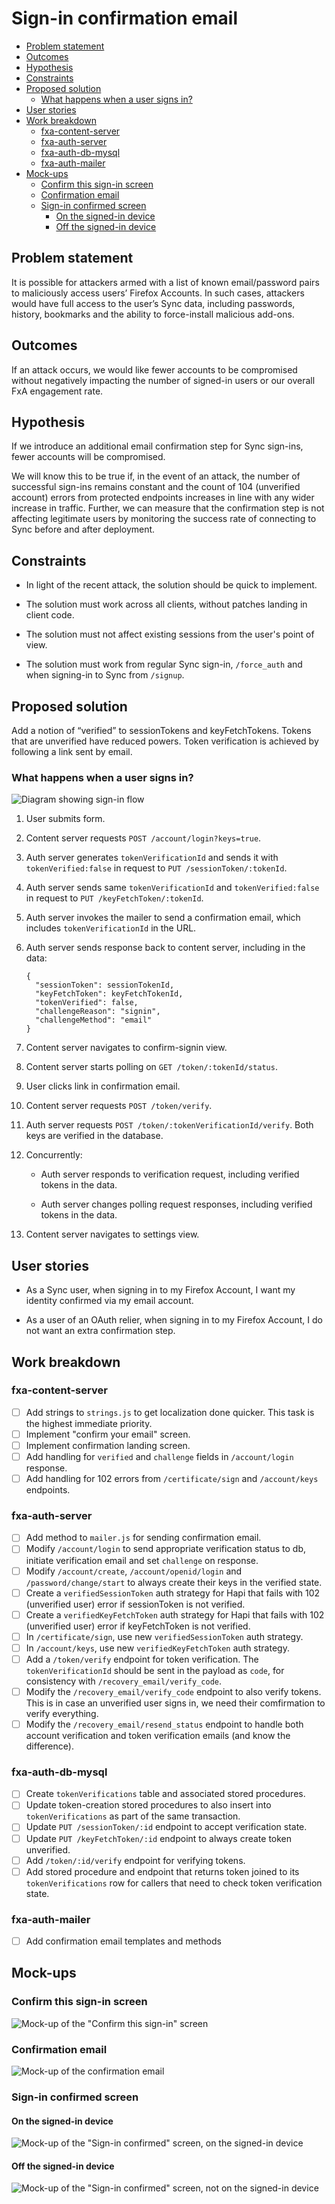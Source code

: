 # Sign-in confirmation email

* [Problem statement](#problem-statement)
* [Outcomes](#outcomes)
* [Hypothesis](#hypothesis)
* [Constraints](#constraints)
* [Proposed solution](#proposed-solution)
  * [What happens when a user signs in?](#what-happens-when-a-user-signs-in)
* [User stories](#user-stories)
* [Work breakdown](#work-breakdown)
  * [fxa-content-server](#fxa-content-server)
  * [fxa-auth-server](#fxa-auth-server)
  * [fxa-auth-db-mysql](#fxa-auth-db-mysql)
  * [fxa-auth-mailer](#fxa-auth-mailer)
* [Mock-ups](#mock-ups)
  * [Confirm this sign-in screen](#confirm-this-sign-in-screen)
  * [Confirmation email](#confirmation-email)
  * [Sign-in confirmed screen](#sign-in-confirmed-screen)
    * [On the signed-in device](#on-the-signed-in-device)
    * [Off the signed-in device](#off-the-signed-in-device)

## Problem statement

It is possible for attackers
armed with a list of known email/password pairs
to maliciously access users’ Firefox Accounts.
In such cases,
attackers would have full access
to the user’s Sync data,
including passwords, history, bookmarks and
the ability to force-install malicious add-ons.

## Outcomes

If an attack occurs,
we would like fewer accounts to be compromised
without negatively impacting
the number of signed-in users
or our overall FxA engagement rate.

## Hypothesis

If we introduce an additional email confirmation step
for Sync sign-ins,
fewer accounts will be compromised.

We will know this to be true if,
in the event of an attack,
the number of successful sign-ins remains constant
and the count of 104 (unverified account) errors
from protected endpoints
increases in line with any wider increase in traffic.
Further, we can measure that
the confirmation step is not affecting
legitimate users
by monitoring the success rate
of connecting to Sync
before and after deployment.

## Constraints

* In light of the recent attack,
  the solution should be quick to implement.

* The solution must work across all clients,
  without patches landing in client code.

* The solution must not affect existing sessions
  from the user's point of view.

* The solution must work from
  regular Sync sign-in,
  `/force_auth` and
  when signing-in to Sync from `/signup`.

## Proposed solution

Add a notion of “verified”
to sessionTokens and keyFetchTokens.
Tokens that are unverified have reduced powers.
Token verification is achieved
by following a link sent by email.

### What happens when a user signs in?

![Diagram showing sign-in flow](sign-in-flow.png)

1. User submits form.

2. Content server requests `POST /account/login?keys=true`.

3. Auth server generates `tokenVerificationId`
   and sends it with `tokenVerified:false`
   in request to `PUT /sessionToken/:tokenId`.

4. Auth server sends same `tokenVerificationId`
   and `tokenVerified:false`
   in request to `PUT /keyFetchToken/:tokenId`.

5. Auth server invokes the mailer
   to send a confirmation email,
   which includes `tokenVerificationId` in the URL.

6. Auth server sends response back to content server,
   including in the data:
   ```
   {
     "sessionToken": sessionTokenId,
     "keyFetchToken": keyFetchTokenId,
     "tokenVerified": false,
     "challengeReason": "signin",
     "challengeMethod": "email"
   }
   ```

7. Content server navigates to confirm-signin view.

8. Content server starts polling
   on `GET /token/:tokenId/status`.

9. User clicks link in confirmation email.

10. Content server requests `POST /token/verify`.

11. Auth server requests `POST /token/:tokenVerificationId/verify`.
    Both keys are verified in the database.

12. Concurrently:

    * Auth server responds to verification request,
      including verified tokens in the data.

    * Auth server changes polling request responses,
      including verified tokens in the data.

13. Content server navigates to settings view.

## User stories

* As a Sync user,
  when signing in to my Firefox Account,
  I want my identity confirmed
  via my email account.

* As a user of an OAuth relier,
  when signing in to my Firefox Account,
  I do not want an extra confirmation step.

## Work breakdown

### fxa-content-server

- [ ] Add strings to `strings.js`
  to get localization done quicker.
  This task is the highest immediate priority.
- [ ] Implement "confirm your email" screen.
- [ ] Implement confirmation landing screen.
- [ ] Add handling for `verified` and `challenge` fields
  in `/account/login` response.
- [ ] Add handling for 102 errors
  from `/certificate/sign`
  and `/account/keys` endpoints.

### fxa-auth-server

- [ ] Add method to `mailer.js`
  for sending confirmation email.
- [ ] Modify `/account/login`
  to send appropriate verification status to db,
  initiate verification email
  and set `challenge` on response.
- [ ] Modify `/account/create`, `/account/openid/login` and `/password/change/start`
  to always create their keys in the verified state.
- [ ] Create a `verifiedSessionToken`
  auth strategy for Hapi
  that fails with 102 (unverified user) error
  if sessionToken is not verified.
- [ ] Create a `verifiedKeyFetchToken`
  auth strategy for Hapi
  that fails with 102 (unverified user) error
  if keyFetchToken is not verified.
- [ ] In `/certificate/sign`,
  use new `verifiedSessionToken` auth strategy.
- [ ] In `/account/keys`,
  use new `verifiedKeyFetchToken` auth strategy.
- [ ] Add a `/token/verify` endpoint for token verification.
  The `tokenVerificationId` should be sent in the payload
  as `code`, for consistency with `/recovery_email/verify_code`.
- [ ] Modify the `/recovery_email/verify_code` endpoint
  to also verify tokens.
  This is in case an unverified user signs in,
  we need their comfirmation to verify everything.
- [ ] Modify the `/recovery_email/resend_status` endpoint
  to handle both account verification and token verification emails
  (and know the difference).

### fxa-auth-db-mysql

- [ ] Create `tokenVerifications` table
  and associated stored procedures.
- [ ] Update token-creation stored procedures
  to also insert into `tokenVerifications`
  as part of the same transaction.
- [ ] Update `PUT /sessionToken/:id` endpoint
  to accept verification state.
- [ ] Update `PUT /keyFetchToken/:id` endpoint
  to always create token unverified.
- [ ] Add `/token/:id/verify` endpoint for verifying tokens.
- [ ] Add stored procedure and endpoint
  that returns token joined to its `tokenVerifications` row
  for callers that need to check token verification state.

### fxa-auth-mailer

- [ ] Add confirmation email templates and methods

## Mock-ups

### Confirm this sign-in screen

![Mock-up of the "Confirm this sign-in" screen](confirm-this-sign-in.png)

### Confirmation email

![Mock-up of the confirmation email](confirmation-email.png)

### Sign-in confirmed screen

#### On the signed-in device

![Mock-up of the "Sign-in confirmed" screen, on the signed-in device](sign-in-confirmed-on-device.png)

#### Off the signed-in device

![Mock-up of the "Sign-in confirmed" screen, not on the signed-in device](sign-in-confirmed-off-device.png)

